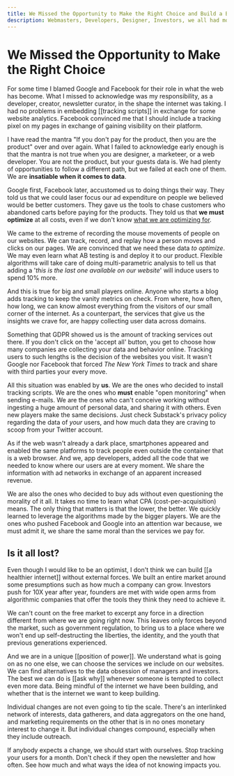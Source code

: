 ```yaml
---
title: We Missed the Opportunity to Make the Right Choice and Build a Better Internet
description: Webmasters, Developers, Designer, Investors, we all had more than one chance to make a better internet, but we waste it. We went with the flow for too long. What can we do now?
---
```

# We Missed the Opportunity to Make the Right Choice

For some time I blamed Google and Facebook for their role in what the web has become. What I missed to acknowledge was my responsibility, as a developer, creator, newsletter curator, in the shape the internet was taking. I had no problems in embedding [[tracking scripts]] in exchange for some website analytics. Facebook convinced me that I should include a tracking pixel on my pages in exchange of gaining visibility on their platform. 

I have read the mantra "If you don't pay for the product, then you are the product" over and over again. What I failed to acknowledge early enough is that the mantra is not true when you are designer, a marketeer, or a web developer. You are not the product, but your guests data is. We had plenty of opportunities to follow a different path, but we failed at each one of them. We are **insatiable when it comes to data**. 

Google first, Facebook later, accustomed us to doing things their way. They told us that we could laser focus our ad expenditure on people we believed would be better customers. They gave us the tools to chase customers who abandoned carts before paying for the products. They told us that **we must optimize** at all costs, even if we don't know [what we are optimizing for](https://www.aquiles.me/simple_explanation_of_an_optimization_algorithm/). 

We came to the extreme of recording the mouse movements of people on our websites. We can track, record, and replay how a person moves and clicks on our pages. We are convinced that we need these data *to optimize*. We may even learn what AB testing is and deploy it to our product. Flexible algorithms will take care of doing multi-parametric analysis to tell us that adding a '*this is the last one available on our website*' will induce users to spend 10% more. 

And this is true for big and small players online. Anyone who starts a blog adds tracking to keep the vanity metrics on check. From where, how often, how long, we can know almost everything from the visitors of our small corner of the internet. As a  counterpart, the services that give us the insights we crave for, are happy collecting user data across domains. 

Something that GDPR showed us is the amount of tracking services out there. If you don't click on the 'accept all' button, you get to choose how many companies are collecting your data and behavior online. Tracking users to such lengths is the decision of the websites you visit. It wasn't Google nor Facebook that forced *The New York Times* to track and share with third parties your every move.   

All this situation was enabled by **us**. We are the ones who decided to install tracking scripts. We are the ones who **must** enable "open monitoring" when sending e-mails. We are the ones who can't conceive working without ingesting a huge amount of personal data, and sharing it with others. Even new players make the same decisions. Just check Substack's privacy policy regarding the data of *your* users, and how much data they are craving to scoop from your Twitter account.

As if the web wasn't already a dark place, smartphones appeared and enabled the same platforms to track people even outside the container that is a web browser. And we, app developers, added all the code that we needed to know where our users are at every moment. We share the information with ad networks in exchange of an apparent increased revenue. 

We are also the ones who decided to buy ads without even questioning the morality of it all. It takes no time to learn what CPA (cost-per-acquisition) means. The only thing that matters is that the lower, the better. We quickly learned to leverage the algorithms made by the bigger players. We are the ones who pushed Facebook and Google into an attention war because, we must admit it, we share the same moral than the services we pay for. 

## Is it all lost?
Even though I would like to be an optimist, I don't think we can build [[a healthier internet]] without external forces. We built an entire market around some presumptions such as how much a company can grow. Investors push for 10X year after year, founders are met with wide open arms from algorithmic companies that offer the tools they think they need to achieve it.  

We can't count on the free market to excerpt any force in a direction different from where we are going right now. This leaves only forces beyond the market, such as government regulation, to bring us to a place where we won't end up self-destructing the liberties, the identity, and the youth that previous generations experienced. 

And we are in a unique [[position of power]]. We understand what is going on as no one else, we can choose the services we include on our websites. We can find alternatives to the data obsession of managers and investors. The best we can do is [[ask why]] whenever someone is tempted to collect even more data. Being mindful of the internet we have been building, and whether that is the internet we want to keep building. 

Individual changes are not even going to tip the scale. There's an interlinked network of interests, data gatherers, and data aggregators on the one hand, and marketing requirements on the other that is in no ones monetary interest to change it. But individual changes compound, especially when they include outreach. 

If anybody expects a change, we should start with ourselves. Stop tracking your users for a month. Don't check if they open the newsletter and how often. See how much and what ways the idea of not knowing impacts you. 


